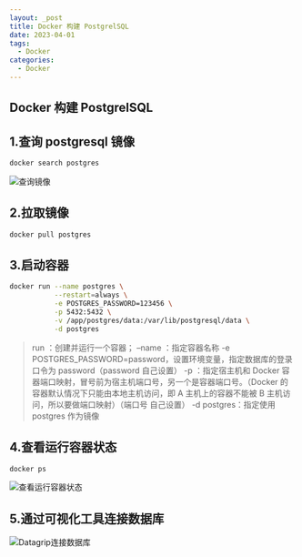```yaml
---
layout: _post
title: Docker 构建 PostgrelSQL
date: 2023-04-01
tags: 
  - Docker
categories: 
  - Docker
---
```

## Docker 构建 PostgrelSQL

## 1.查询 postgresql 镜像

``````bash
docker search postgres
``````

![查询镜像](查询镜像.jpg)

## 2.拉取镜像

```bash
docker pull postgres
```

## 3.启动容器

```bash
docker run --name postgres \
           --restart=always \
           -e POSTGRES_PASSWORD=123456 \
           -p 5432:5432 \
           -v /app/postgres/data:/var/lib/postgresql/data \
           -d postgres
```

> run ：创建并运行一个容器；
> –name ：指定容器名称
> -e POSTGRES_PASSWORD=password，设置环境变量，指定数据库的登录口令为 password（password 自己设置）
> -p ：指定宿主机和 Docker 容器端口映射，冒号前为宿主机端口号，另一个是容器端口号。（Docker 的容器默认情况下只能由本地主机访问，即 A 主机上的容器不能被 B 主机访问，所以要做端口映射）（端口号 自己设置）
> -d postgres：指定使用 postgres 作为镜像

## 4.查看运行容器状态

```bash
docker ps
```

![查看运行容器状态](查看运行容器状态.jpg)

## 5.通过可视化工具连接数据库

![Datagrip连接数据库](Datagrip连接数据库.jpg)